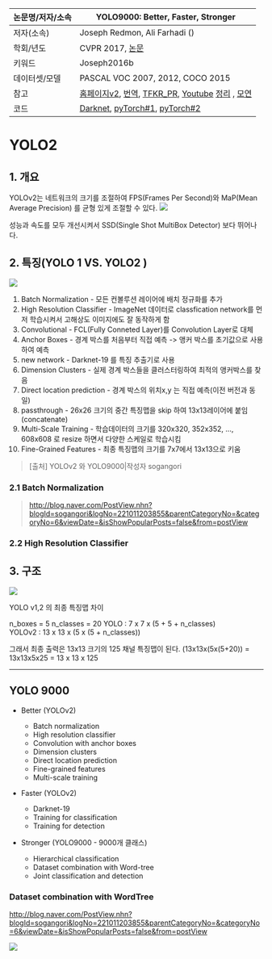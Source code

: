 |논문명/저자/소속|YOLO9000: Better, Faster, Stronger|
|-|-|
|저자(소속)| Joseph Redmon, Ali Farhadi ()|
|학회/년도| CVPR 2017, [논문](https://arxiv.org/abs/1612.08242)|
|키워드|Joseph2016b|
|데이터셋/모델|PASCAL VOC 2007, 2012, COCO 2015|
|참고|[홈페이지v2](https://pjreddie.com/darknet/yolo/), [번역](http://jeongchul.tistory.com/528), [TFKR_PR](https://www.youtube.com/watch?v=6fdclSGgeio), [Youtube](https://www.youtube.com/watch?v=GBu2jofRJtk) [정리](http://blog.naver.com/sogangori/221011203855) , [모연](https://github.com/adioshun/gitBook_Semantic_Segmentation/blob/master/%5Bppt%5D_YOLO9000_taewan_%EB%AA%A8%EC%97%B0.pdf)|
|코드| [Darknet](https://pjreddie.com/darknet/yolo/), [pyTorch#1](https://github.com/marvis/pytorch-yolo2), [pyTorch#2](https://github.com/longcw/yolo2-pytorch) |


# YOLO2

## 1. 개요 

YOLOv2는 네트워크의 크기를 조절하여 FPS(Frames Per Second)와 MaP(Mean Average Precision) 를 균형 있게 조절할 수 있다.
![](http://i.imgur.com/K5UTqTH.png)

성능과 속도를 모두 개선시켜서 SSD(Single Shot MultiBox Detector) 보다 뛰어나다.


## 2. 특징(YOLO 1 VS. YOLO2 )

![](http://i.imgur.com/UC4NAPR.png)

1.  Batch Normalization        - 모든 컨볼루션 레이어에 배치 정규화를 추가
2.  High Resolution Classifier - ImageNet 데이터로 classfication network를 먼저 학습시켜서 고해상도 이미지에도 잘 동작하게 함
3.  Convolutional               - FCL(Fully Conneted Layer)를 Convolution Layer로 대체
4.  Anchor Boxes              - 경계 박스를 처음부터 직접 예측 -> 앵커 박스를 초기값으로 사용하여 예측
5.  new network                - Darknet-19 를 특징 추출기로 사용
6.  Dimension Clusters         - 실제 경계 박스들을 클러스터링하여 최적의 앵커박스를 찾음
7.  Direct location prediction   - 경계 박스의 위치x,y 는 직접 예측(이전 버전과 동일)
8.  passthrough                 - 26x26 크기의 중간 특징맵을 skip 하여 13x13레이어에 붙임(concatenate)
9.  Multi-Scale Training        - 학습데이터의 크기를 320x320, 352x352, ..., 608x608 로 resize 하면서 다양한 스케일로 학습시킴
10. Fine-Grained Features     - 최종 특징맵의 크기를 7x7에서 13x13으로 키움

> [출처] YOLOv2 와 YOLO9000|작성자 sogangori





### 2.1 Batch Normalization 

> http://blog.naver.com/PostView.nhn?blogId=sogangori&logNo=221011203855&parentCategoryNo=&categoryNo=6&viewDate=&isShowPopularPosts=false&from=postView

### 2.2 High Resolution Classifier


## 3. 구조 

![](http://i.imgur.com/7etABOC.png)

YOLO v1,2 의 최종 특징맵 차이

n_boxes = 5
n_classes = 20
YOLO   :  7 x  7 x  (5 + 5 + n_classes)   
YOLOv2 : 13 x 13 x  (5 x (5 + n_classes))  

그래서 최종 출력은 13x13 크기의 125 채널 특징맵이 된다. 
(13x13x(5x(5+20)) = 13x13x5x25 = 13 x 13 x 125

---

## YOLO 9000

- Better (YOLOv2)
    - Batch normalization
    - High resolution classifier
    - Convolution with anchor boxes
    - Dimension clusters
    - Direct location prediction
    - Fine-grained features
    - Multi-scale training
- Faster (YOLOv2)
    - Darknet-19
    - Training for classification
    - Training for detection

- Stronger (YOLO9000 - 9000개 클래스)
    - Hierarchical classification
    - Dataset combination with Word-tree
    - Joint classification and detection


### Dataset combination with WordTree

http://blog.naver.com/PostView.nhn?blogId=sogangori&logNo=221011203855&parentCategoryNo=&categoryNo=6&viewDate=&isShowPopularPosts=false&from=postView


![](https://i.imgur.com/M2wSBmU.png)